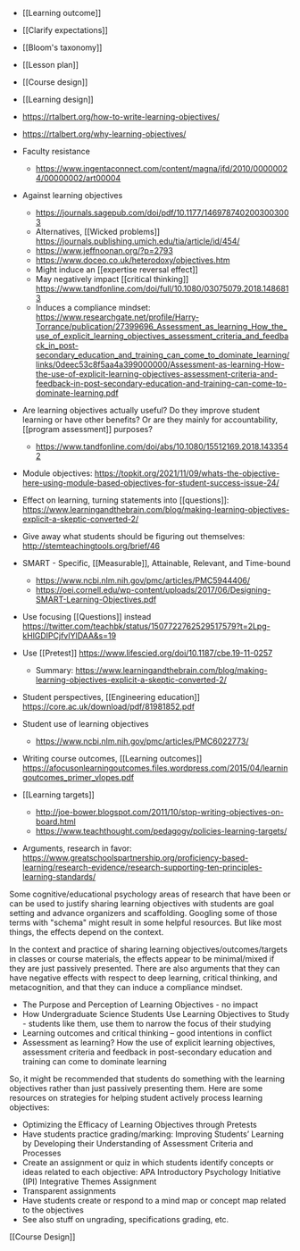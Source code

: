 - [[Learning outcome]]
- [[Clarify expectations]]
- [[Bloom's taxonomy]]
- [[Lesson plan]]
- [[Course design]]
- [[Learning design]]

- https://rtalbert.org/how-to-write-learning-objectives/
- https://rtalbert.org/why-learning-objectives/
- Faculty resistance
	-  https://www.ingentaconnect.com/content/magna/jfd/2010/00000024/00000002/art00004
- Against learning objectives
	-  https://journals.sagepub.com/doi/pdf/10.1177/1469787402003003003
	-  Alternatives, [[Wicked problems]] https://journals.publishing.umich.edu/tia/article/id/454/
	-  https://www.jeffnoonan.org/?p=2793
	-  https://www.doceo.co.uk/heterodoxy/objectives.htm
	-  Might induce an [[expertise reversal effect]]
	-  May negatively impact [[critical thinking]] https://www.tandfonline.com/doi/full/10.1080/03075079.2018.1486813
	-  Induces a compliance mindset: https://www.researchgate.net/profile/Harry-Torrance/publication/27399696_Assessment_as_learning_How_the_use_of_explicit_learning_objectives_assessment_criteria_and_feedback_in_post-secondary_education_and_training_can_come_to_dominate_learning/links/0deec53c8f5aa4a399000000/Assessment-as-learning-How-the-use-of-explicit-learning-objectives-assessment-criteria-and-feedback-in-post-secondary-education-and-training-can-come-to-dominate-learning.pdf
- Are learning objectives actually useful? Do they improve student learning or have other benefits? Or are they mainly for accountability, [[program assessment]] purposes?
	-  https://www.tandfonline.com/doi/abs/10.1080/15512169.2018.1433542

- Module objectives: https://topkit.org/2021/11/09/whats-the-objective-here-using-module-based-objectives-for-student-success-issue-24/

- Effect on learning, turning statements into [[questions]]: https://www.learningandthebrain.com/blog/making-learning-objectives-explicit-a-skeptic-converted-2/

- Give away what students should be figuring out themselves: http://stemteachingtools.org/brief/46

- SMART - Specific, [[Measurable]], Attainable, Relevant, and Time-bound
	-  https://www.ncbi.nlm.nih.gov/pmc/articles/PMC5944406/
	-  https://oei.cornell.edu/wp-content/uploads/2017/06/Designing-SMART-Learning-Objectives.pdf

- Use focusing [[Questions]] instead https://twitter.com/teachbk/status/1507722762529517579?t=2Lpg-kHlGDIPCjfvIYlDAA&s=19

- Use [[Pretest]] https://www.lifescied.org/doi/10.1187/cbe.19-11-0257
	-  Summary: https://www.learningandthebrain.com/blog/making-learning-objectives-explicit-a-skeptic-converted-2/

- Student perspectives, [[Engineering education]] https://core.ac.uk/download/pdf/81981852.pdf

- Student use of learning objectives
	-  https://www.ncbi.nlm.nih.gov/pmc/articles/PMC6022773/

- Writing course outcomes, [[Learning outcomes]] https://afocusonlearningoutcomes.files.wordpress.com/2015/04/learningoutcomes_primer_vlopes.pdf

- [[Learning targets]]
	-  http://joe-bower.blogspot.com/2011/10/stop-writing-objectives-on-board.html
	-  https://www.teachthought.com/pedagogy/policies-learning-targets/

- Arguments, research in favor: https://www.greatschoolspartnership.org/proficiency-based-learning/research-evidence/research-supporting-ten-principles-learning-standards/

Some cognitive/educational psychology areas of research that have been or can be used to justify sharing learning objectives with students are goal setting and advance organizers and scaffolding. Googling some of those terms with &quot;schema&quot; might result in some helpful resources. But like most things, the effects depend on the context.

In the context and practice of sharing learning objectives/outcomes/targets in classes or course materials, the effects appear to be minimal/mixed if they are just passively presented. There are also arguments that they can have negative effects with respect to deep learning, critical thinking, and metacognition, and that they can induce a compliance mindset.

- The Purpose and Perception of Learning Objectives - no impact
- How Undergraduate Science Students Use Learning Objectives to Study - students like them, use them to narrow the focus of their studying
- Learning outcomes and critical thinking – good intentions in conflict
- Assessment as learning? How the use of explicit learning objectives, assessment criteria and feedback in post-secondary education and training can come to dominate learning

So, it might be recommended that students do something with the learning objectives rather than just passively presenting them. Here are some resources on strategies for helping student actively process learning objectives:

- Optimizing the Efficacy of Learning Objectives through Pretests
- Have students practice grading/marking: Improving Students’ Learning by Developing their Understanding of Assessment Criteria and Processes
- Create an assignment or quiz in which students identify concepts or ideas related to each objective: APA Introductory Psychology Initiative (IPI) Integrative Themes Assignment
- Transparent assignments
- Have students create or respond to a mind map or concept map related to the objectives
- See also stuff on ungrading, specifications grading, etc.

[[Course Design]]
